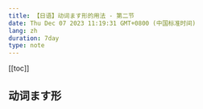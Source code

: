 ```yaml
---
title: 【日语】动词ます形的用法 - 第二节
date: Thu Dec 07 2023 11:19:31 GMT+0800 (中国标准时间)
lang: zh
duration: 7day
type: note
---
```


[[toc]]

## 动词ます形

